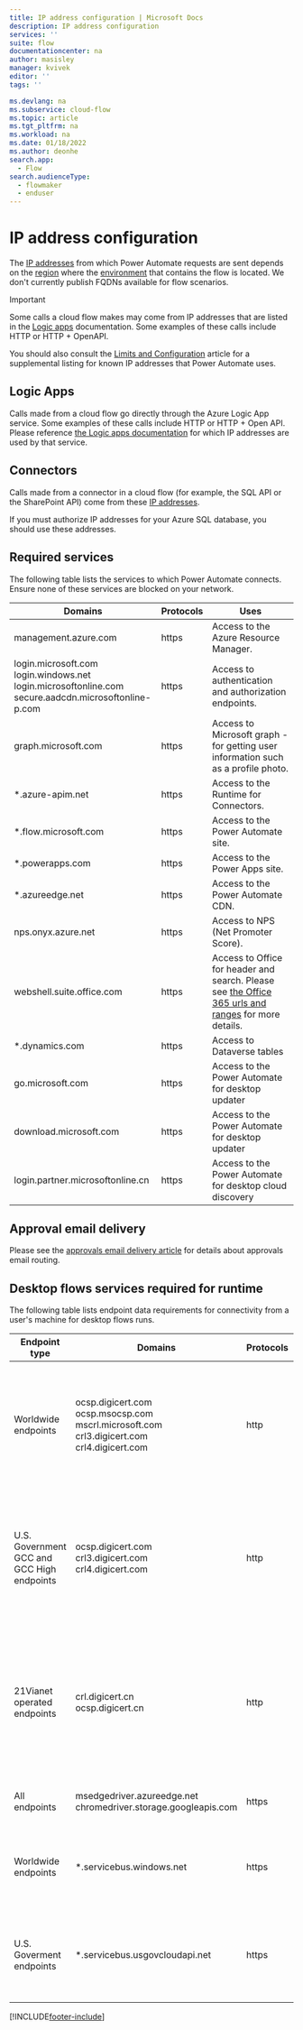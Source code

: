 ```yaml
---
title: IP address configuration | Microsoft Docs
description: IP address configuration
services: ''
suite: flow
documentationcenter: na
author: masisley
manager: kvivek
editor: ''
tags: ''

ms.devlang: na
ms.subservice: cloud-flow
ms.topic: article
ms.tgt_pltfrm: na
ms.workload: na
ms.date: 01/18/2022
ms.author: deonhe
search.app: 
  - Flow
search.audienceType: 
  - flowmaker
  - enduser
---
```


# IP address configuration
The [IP addresses](/connectors/common/outbound-ip-addresses#power-platform) from which Power Automate requests are sent depends on the [region](regions-overview.md) where the [environment](environments-overview-admin.md) that contains the flow is located. We don't currently publish FQDNs available for flow scenarios.

>[!IMPORTANT]
> Some calls a cloud flow makes may come from IP addresses that are listed in the [Logic apps](/azure/logic-apps/logic-apps-limits-and-config#firewall-configuration-ip-addresses-and-service-tags) documentation. Some examples of these calls include HTTP or HTTP + OpenAPI.

You should also consult the [Limits and Configuration](limits-and-config.md) article for a supplemental listing for known IP addresses that Power Automate uses.

## Logic Apps
Calls made from a cloud flow go directly through the Azure Logic App service. Some examples of these calls include HTTP or HTTP + Open API. Please reference [the Logic apps documentation](/azure/logic-apps/logic-apps-limits-and-config#firewall-configuration-ip-addresses-and-service-tags) for which IP addresses are used by that service.

## Connectors
Calls made from a connector in a cloud flow (for example, the SQL API or the SharePoint API) come from these [IP addresses](/connectors/common/outbound-ip-addresses#power-platform).


If you must authorize IP addresses for your Azure SQL database, you should use these addresses.

## Required services
The following table lists the services to which Power Automate connects. Ensure none of these services are blocked on your network.

| Domains | Protocols | Uses |
| --------|  ---------| ---- |
| management.azure.com | https | Access to the Azure Resource Manager. |
| login.microsoft.com<br />login.windows.net<br />login.microsoftonline.com<br />secure.aadcdn.microsoftonline-p.com | https | Access to authentication and authorization endpoints. |
| graph.microsoft.com | https | Access to Microsoft graph - for getting user information such as a profile photo. |
| *.azure-apim.net | https | Access to the Runtime for Connectors. |
| *.flow.microsoft.com | https | Access to the Power Automate site. |
| *.powerapps.com | https | Access to the Power Apps site. |
| *.azureedge.net | https | Access to the Power Automate CDN. |
| nps.onyx.azure.net | https | Access to NPS (Net Promoter Score). |
| webshell.suite.office.com | https | Access to Office for header and search. Please see [the Office 365 urls and ranges](/office365/enterprise/urls-and-ip-address-ranges#microsoft-365-common-and-office-online) for more details. |
| *.dynamics.com | https | Access to Dataverse tables |
|go.microsoft.com|https|Access to the Power Automate for desktop updater|
|download.microsoft.com|https|Access to the Power Automate for desktop updater|
|login.partner.microsoftonline.cn|https|Access to the Power Automate for desktop cloud discovery|

## Approval email delivery
Please see the [approvals email delivery article](https://go.microsoft.com/fwlink/?linkid=2128304) for details about approvals email routing.

## Desktop flows services required for runtime
The following table lists endpoint data requirements for connectivity from a user's machine for desktop flows runs.

| Endpoint type | Domains | Protocols | Uses |
| ------------- | ------- |  -------- | ---- |
| Worldwide endpoints|ocsp.digicert.com<br>ocsp.msocsp.com<br>mscrl.microsoft.com<br>crl3.digicert.com<br>crl4.digicert.com | http | Access to the CRL server for the public cloud.<br>Needed when connecting through the on-premises data gateway.|
| U.S. Government GCC and GCC High endpoints|ocsp.digicert.com<br>crl3.digicert.com<br>crl4.digicert.com | http | Access to the CRL server for US government cloud.<br>Needed when connecting through the on-premises data gateway.|
| 21Vianet operated endpoints|crl.digicert.cn<br>ocsp.digicert.cn | http | Access to the CRL servers for 21Vianet operated cloud.<br>Needed when connecting through the on-premises data gateway.|
| All endpoints|msedgedriver.azureedge.net<br>chromedriver.storage.googleapis.com | https | Access to UI Flows WebDriver downloaders. |
| Worldwide endpoints| *.servicebus.windows.net | https | Listens on Service Bus Relay over TCP.<br>Needed for new machine connectivity. |
| U.S. Goverment endpoints| *.servicebus.usgovcloudapi.net | https | Listens on Service Bus Relay for US government cloud.<br>Needed for new machine connectivity. |

[!INCLUDE[footer-include](includes/footer-banner.md)]
